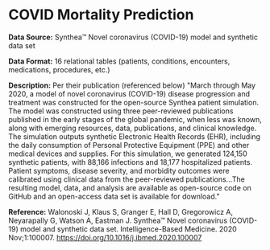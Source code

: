 # COVID Mortality Prediction


**Data Source:** Synthea™ Novel coronavirus (COVID-19) model and synthetic data set

**Data Format:** 16 relational tables (patients, conditions, encounters, medications, procedures, etc.)

**Description:** Per their publication (referenced below) "March through May 2020, a model of novel coronavirus (COVID-19) disease progression and treatment was constructed for the open-source Synthea patient simulation. The model was constructed using three peer-reviewed publications published in the early stages of the global pandemic, when less was known, along with emerging resources, data, publications, and clinical knowledge. The simulation outputs synthetic Electronic Health Records (EHR), including the daily consumption of Personal Protective Equipment (PPE) and other medical devices and supplies. For this simulation, we generated 124,150 synthetic patients, with 88,166 infections and 18,177 hospitalized patients. Patient symptoms, disease severity, and morbidity outcomes were calibrated using clinical data from the peer-reviewed publications...The resulting model, data, and analysis are available as open-source code on GitHub and an open-access data set is available for download."

**Reference:** Walonoski J, Klaus S, Granger E, Hall D, Gregorowicz A, Neyarapally G, Watson A, Eastman J. Synthea™ Novel coronavirus (COVID-19) model and synthetic data set. Intelligence-Based Medicine. 2020 Nov;1:100007. https://doi.org/10.1016/j.ibmed.2020.100007
